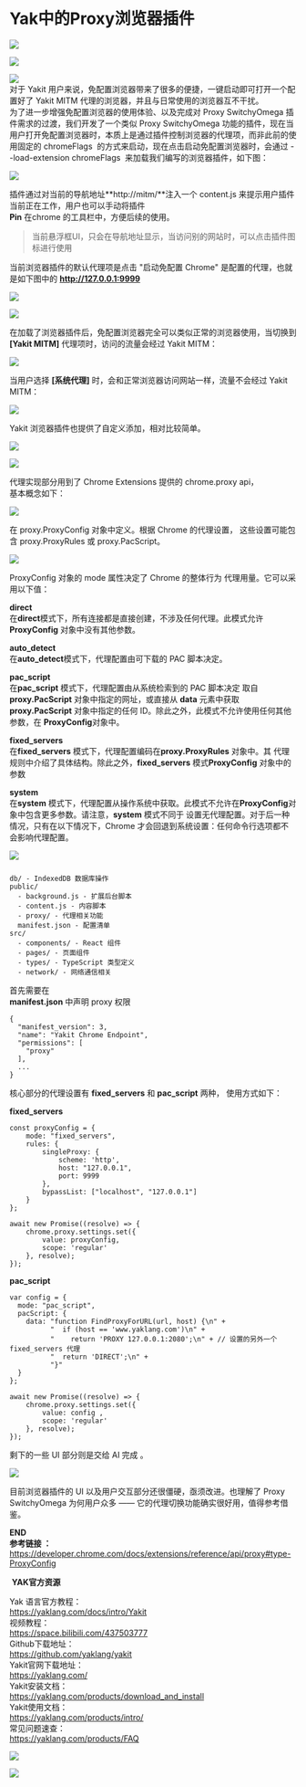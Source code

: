 #  Yak中的Proxy浏览器插件


  
![](wechat2md-ddf16f1039911f81029b4381e07925e1.png)  
  
![](wechat2md-1a51e5f3429bb8be39d107d9c6cee861.png)  
  
![](wechat2md-40aba6b8408caf813ef332684a830aa4.png)  
对于 Yakit 用户来说，免配置浏览器带来了很多的便捷，一键启动即可打开一个配置好了 Yakit MITM 代理的浏览器，并且与日常使用的浏览器互不干扰。  
为了进一步增强免配置浏览器的使用体验、以及完成对 Proxy SwitchyOmega 插件需求的过渡，我们开发了一个类似 Proxy SwitchyOmega 功能的插件，现在当用户打开免配置浏览器时，本质上是通过插件控制浏览器的代理项，而非此前的使用固定的 chromeFlags  的方式来启动，现在点击启动免配置浏览器时，会通过 --load-extension chromeFlags  来加载我们编写的浏览器插件，如下图：  
  
![](wechat2md-9b861b3d9374cf6afe7e38ab8c393fec.png)  
  
插件通过对当前的导航地址**http://mitm/**注入一个 content.js 来提示用户插件当前正在工作，用户也可以手动将插件   
**Pin** 在chrome 的工具栏中，方便后续的使用。  
> 当前悬浮框UI，只会在导航地址显示，当访问别的网站时，可以点击插件图标进行使用  
  
  
当前浏览器插件的默认代理项是点击 "启动免配置 Chrome" 是配置的代理，也就是如下图中的 **http://127.0.0.1:9999**  
  
![](wechat2md-b0f9b4f1f7ae430efaca8e5887312cc8.png)  
  
![](wechat2md-8a6a6d835b7453f9bb0d20175ab8fcf3.png)  
  
在加载了浏览器插件后，免配置浏览器完全可以类似正常的浏览器使用，当切换到   **[Yakit MITM]** 代理项时，访问的流量会经过 Yakit MITM：  
  
![](wechat2md-f0e14ec5ffb6efd391067c486c6e8ff3.png)  
  
当用户选择 **[系统代理]** 时，会和正常浏览器访问网站一样，流量不会经过 Yakit MITM：  
  
![](wechat2md-23e82d978f75112b1d2b64e66a357adc.png)  
  
Yakit 浏览器插件也提供了自定义添加，相对比较简单。  
  
![](wechat2md-92c1a6c3cff2f67f0406950cfb45ebef.png)  
  
![](wechat2md-f2ed87398c9a3478d35ca5bbbf7b608b.png)  
  
代理实现部分用到了 Chrome Extensions 提供的 chrome.proxy api，  
基本概念如下：  
  
![](wechat2md-54a3022d0e06c6b3c2e8518583f6bd1f.png)  
 
在 proxy.ProxyConfig 对象中定义。根据 Chrome 的代理设置， 这些设置可能包含 proxy.ProxyRules 或 proxy.PacScript。  
  
![](wechat2md-579e8f31f8015b5ef8a0fe27112481e3.png)  
  
ProxyConfig 对象的 mode 属性决定了 Chrome 的整体行为 代理用量。它可以采用以下值：  
  
**direct**  
在**direct**模式下，所有连接都是直接创建，不涉及任何代理。此模式允许**ProxyConfig** 对象中没有其他参数。  
  
**auto_detect**  
在**auto_detect**模式下，代理配置由可下载的 PAC 脚本决定。  
  
**pac_script**  
在**pac_script** 模式下，代理配置由从系统检索到的 PAC 脚本决定 取自**proxy.PacScript** 对象中指定的网址，或直接从 **data** 元素中获取   
**proxy.PacScript** 对象中指定的任何 ID。除此之外，此模式不允许使用任何其他参数，在 **ProxyConfig**对象中。  
  
**fixed_servers**  
在**fixed_servers** 模式下，代理配置编码在**proxy.ProxyRules** 对象中。其 代理规则中介绍了具体结构。除此之外，**fixed_servers** 模式**ProxyConfig** 对象中的参数  
  
**system**  
在**system** 模式下，代理配置从操作系统中获取。此模式不允许在**ProxyConfig**对象中包含更多参数。请注意，**system** 模式不同于 设置无代理配置。对于后一种情况，只有在以下情况下，Chrome 才会回退到系统设置：任何命令行选项都不会影响代理配置。  
  
![](wechat2md-8cf39706ba9e1bf07d0a95908542da8e.png)  
###   
```
db/ - IndexedDB 数据库操作
public/
  - background.js - 扩展后台脚本
  - content.js - 内容脚本
  - proxy/ - 代理相关功能
  manifest.json - 配置清单
src/
  - components/ - React 组件
  - pages/ - 页面组件
  - types/ - TypeScript 类型定义
  - network/ - 网络通信相关
```  
  
首先需要在   
**manifest.json** 中声明 proxy 权限  
```
{
  "manifest_version": 3,
  "name": "Yakit Chrome Endpoint",
  "permissions": [
    "proxy"
  ],
  ...
}
```  
  
核心部分的代理设置有 **fixed_servers** 和 **pac_script** 两种， 使用方式如下：  
  
**fixed_servers**  
```
const proxyConfig = {
    mode: "fixed_servers",
    rules: {
        singleProxy: {
            scheme: 'http',
            host: "127.0.0.1",
            port: 9999
        },
        bypassList: ["localhost", "127.0.0.1"]
    }
};

await new Promise((resolve) => {
    chrome.proxy.settings.set({
        value: proxyConfig,
        scope: 'regular'
    }, resolve);
});
```  
  
**pac_script**  
```
var config = {
  mode: "pac_script",
  pacScript: {
    data: "function FindProxyForURL(url, host) {\n" +
          "  if (host == 'www.yaklang.com')\n" +
          "    return 'PROXY 127.0.0.1:2080';\n" + // 设置的另外一个 fixed_servers 代理
          "  return 'DIRECT';\n" +
          "}"
  }
};

await new Promise((resolve) => {
    chrome.proxy.settings.set({
        value: config ,
        scope: 'regular'
    }, resolve);
});
```  
  
剩下的一些 UI 部分则是交给 AI 完成 。  
  
![](wechat2md-fbbe9b20ecdcfb67c89500795cc1236a.png)  
  
  
目前浏览器插件的 UI 以及用户交互部分还很僵硬，亟须改进。也理解了 Proxy SwitchyOmega 为何用户众多 —— 它的代理切换功能确实很好用，值得参考借鉴。  
  
  
**END**     
**参考链接 ：**   
https://developer.chrome.com/docs/extensions/reference/api/proxy#type-ProxyConfig  
  
  
 **YAK官方资源**  
  
  
Yak 语言官方教程：  
https://yaklang.com/docs/intro/Yakit   
视频教程：  
https://space.bilibili.com/437503777  
Github下载地址：  
https://github.com/yaklang/yakit  
Yakit官网下载地址：  
https://yaklang.com/  
Yakit安装文档：  
https://yaklang.com/products/download_and_install  
Yakit使用文档：  
https://yaklang.com/products/intro/  
常见问题速查：  
https://yaklang.com/products/FAQ  
  
![](wechat2md-382b711760574d429c6c8742ecfc1d9b.png)  
  
![](wechat2md-304b45488320344b4c7cdbd5759ee4e8.gif)  
  
  
